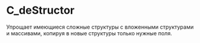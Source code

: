 # C_deStructor
Упрощает имеющиеся сложные структуры с вложенными структурами и массивами, копируя в новые структуры только нужные поля.

